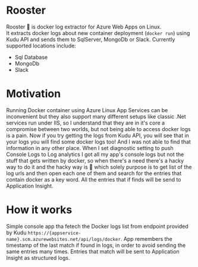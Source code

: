 # Rooster
Rooster :rooster: is docker log extractor for Azure Web Apps on Linux.  
It extracts docker logs about new container deployment (`docker run`) using Kudu API and sends them to SqlServer, MongoDb or Slack. Currently supported locations include:
* Sql Database
* MongoDb
* Slack

# Motivation

Running Docker container using Azure Linux App Services can be inconvenient but they also support many different setups like classic .Net services run under IIS, so I understand that they are in it's core a compromise between two worlds, but not being able to access docker logs is a pain.
Now if you try getting the logs from Kudu API, you will see that in your logs you will find some docker logs too! And I was not able to find that information in any other place. When I set diagnostic setting to push Console Logs to Log analytics I got all my app's console logs but not the stuff that gets written by docker, so when there's a need there's a hacky way to do it and the hacky way is :rooster: which solely purpose is to get list of the log urls and then open each one of them and search for the entries that contain docker as a key word. All the entries that if finds will be send to Application Insight.

# How it works

Simple console app tha fetech the Docker logs list from endpoint provided by Kudu `https://{appservice-name}.scm.azurewebsites.net/api/logs/docker`. App remembers the timestamp of the last match if found in logs, in order to avoid sending the same entries many times. Entries that match will be sent to Application Insight as structured logs.
